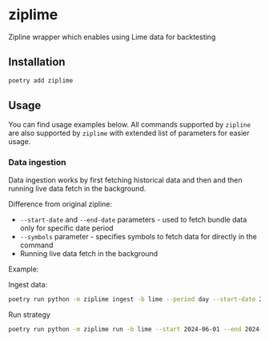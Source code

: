 # ziplime

Zipline wrapper which enables using Lime data for backtesting

## Installation

```Bash
poetry add ziplime
```

## Usage

You can find usage examples below. All commands supported by `zipline` are also supported by `ziplime` with extended
list of parameters for easier usage.

### Data ingestion

Data ingestion works by first fetching historical data and then and then running live data fetch in the background. 

Difference from original zipline:

- `--start-date` and `--end-date` parameters - used to fetch bundle data only for specific date period
- `--symbols` parameter - specifies symbols to fetch data for directly in the command
- Running live data fetch in the background

Example:

Ingest data:
```Bash
poetry run python -m ziplime ingest -b lime --period day --start-date 2024-06-01 --end-date 2024-07-31 --symbols AAPL,TSLA,AMZN
```
Run  strategy
```Bash
poetry run python -m ziplime run -b lime --start 2024-06-01 --end 2024-07-31 --data-frequency daily --capital-base 100000 --no-benchmark -f test.py
```

